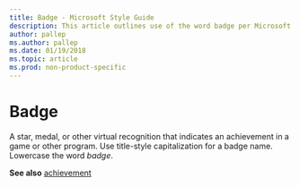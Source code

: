 ```yaml
---
title: Badge - Microsoft Style Guide
description: This article outlines use of the word badge per Microsoft style guidelines.
author: pallep
ms.author: pallep
ms.date: 01/19/2018
ms.topic: article
ms.prod: non-product-specific
---
```


# Badge

A star, medal, or other virtual recognition that indicates an achievement
in a game or other program. Use title-style capitalization for a
badge name. Lowercase the word *badge*. 

**See also** [achievement](../a/achievement.md)
